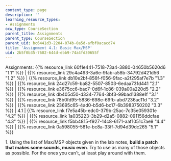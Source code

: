 ```yaml
---
content_type: page
description: ''
learning_resource_types:
- Assignments
ocw_type: CourseSection
parent_title: Assignments
parent_type: CourseSection
parent_uid: bc6441d3-2204-074b-0a5d-afbf0acacd74
title: 'Assignment 4.1: Basic Max/MSP'
uid: 2b5f0b35-7602-644d-ebb9-74a4fd30655f
---
```


  

Assignments: {{% resource_link 60f1e441-7518-73a4-3880-04650b5620d6 "1.1" %}} | {{% resource_link 29c4a493-3a6e-9fab-a58b-34792d421d56 "1.2" %}} | {{% resource_link db10e2bf-856f-f056-9fac-a2f295af7e7b "1.3" %}} | {{% resource_link 24d27c59-ba82-5507-8503-6edaa731d441 "2.1" %}} | {{% resource_link e3675cc6-bac7-0d6f-1c86-039a00a220d5 "2.2" %}} | {{% resource_link db405d50-d334-7764-3bf3-99bad1388e1f "3.1" %}} | {{% resource_link 78b0fd95-5836-698e-69fb-abd7236ac11d "3.2" %}} | {{% resource_link 23695c65-4ad0-b5d6-bc17-6b3983750202 "3.3" %}} | 4.1 | {{% resource_link f7e5a45b-edc0-379b-25ac-7c35e059301e "4.2" %}} | {{% resource_link 1a035223-3b29-d2a5-0882-091156ddcfae "4.3" %}} | {{% resource_link f5bb4815-f927-14c8-6171-aaf1051c7ae9 "4.4" %}} | {{% resource_link 0a598055-581e-bc8a-33ff-7d94d39dc265 "5.1" %}}

  

1\. Using the list of Max/MSP objects given in the lab notes, **build a patch that makes some sounds, music even**. Try to use as many of those objects as possible. For the ones you can't, at least play around with them.